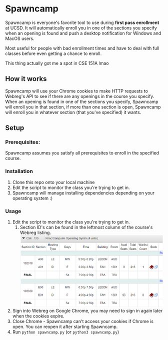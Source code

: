 # Spawncamp

Spawncamp is everyone's favorite tool to use during **first pass enrollment** at UCSD. It will automatically enroll you in one of the sections you specify when an opening is found and push a desktop notification for Windows and MacOS users.

Most useful for people with bad enrollment times and have to deal with full classes before even getting
a chance to enroll.

This thing actually got me a spot in CSE 151A lmao

## How it works

Spawncamp will use your Chrome cookies to make HTTP requests to Webreg's API to see if there are any openings in the course you specify. When an opening is found in one of the sections you specify, Spawncamp will enroll you in that section, if more than one section is open, Spawncamp will enroll you in whatever section (that you've specified) it wants.

## Setup

### Prerequisites:

Spawncamp assumes you satisfy all prerequisites to enroll in the specified course.

### Installation

1. Clone this repo onto your local machine 
2. Edit the script to monitor the class you're trying to get in.
3. Spawncamp will manage installing dependencies depending on your operating system :)

### Usage

1. Edit the script to monitor the class you're trying to get in.
   1. Section ID's can be found in the leftmost column of the course's Webreg listing.  
   ![rip](./assets/sectionid.png)
2. Sign into Webreg on Google Chrome, you may need to sign in again later when
   the cookies expire.
3. Close Chrome - Spawncamp can't access your cookies if Chrome is open.
You can reopen it after starting Spawncamp.
4. Run `python spawncamp.py` (or `python3 spawncamp.py`)
